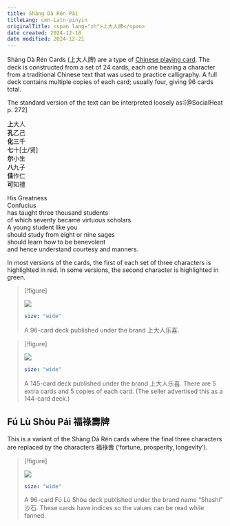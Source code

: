 ```yaml
---
title: Shàng Dà Rén Pái
titleLang: cmn-Latn-pinyin
originalTitle: <span lang="zh">上大人牌</span>
date created: 2024-12-18
date modified: 2024-12-21
---
```


<span lang="cmn-Latn-pinyin" class="noun">Shàng Dà Rén</span> Cards (<span lang="zh">上大人牌</span>) are a type of [Chinese playing card](articles/cards/china/china.md). The deck is constructed from a set of 24 cards, each one bearing a character from a traditional Chinese text that was used to practice calligraphy. A full deck contains multiple copies of each card; usually four, giving 96 cards total.

The standard version of the text can be interpreted loosely as:[@SocialHeat p. 272]

<div class="multi">
<p lang="zh">
<strong><span class="red">上</span></strong>大人<br/>
<strong><span class="red">孔</span></strong>乙己<br/>
<strong><span class="red">化</span></strong>三千<br/>
<strong><span class="red">七</span></strong>十[士/贤]<br/>
<strong><span class="red">尔</span></strong>小生<br/>
<strong><span class="red">八</span></strong>九子<br/>
<strong><span class="red">佳</span></strong>作仁<br/>
<strong><span class="red">可</span></strong>知禮
</p>
<p>
His Greatness<br/>
Confucius<br/>
has taught three thousand students<br/>
of which seventy became virtuous scholars.<br/>
A young student like you<br/>
should study from eight or nine sages<br/>
should learn how to be benevolent<br/>
and hence understand courtesy and manners.
</p>
</div>

In most versions of the cards, the first of each set of three characters is
highlighted in red. In some versions, the second character is highlighted in green.

> [!figure]
>
> ![](shang_da_ren.jpg)
>
> ```yaml
> size: "wide"
> ```
>
> A 96-card deck published under the brand <span lang="zh">上大人乐喜</span>.

> [!figure]
>
> ![](shang_da_ren_144.jpg)
>
> ```yaml
> size: "wide"
> ```
>
> A 145-card deck published under the brand <span lang="zh">上大人乐喜</span>. There are 5 extra cards and 5 copies of each card. (The seller advertised this as a 144-card deck.)

## <span lang="cmn-Latn-pinyin" class="noun">Fú Lù Shòu Pái</span> <span lang="zh">福祿壽牌</span> 

This is a variant of the <span lang="cmn-Latn-pinyin" class="noun">Shàng Dà
Rén</span> cards where the final three characters are replaced by the characters
<span lang="zh">福祿壽</span> (‘fortune, prosperity, longevity’).


> [!figure]
>
> ![](shang_da_ren_alternative.jpg)
>
> ```yaml
> size: "wide"
> ```
>
> A 96-card <span lang="cmn-Latn-pinyin" class="noun">Fú Lù Shòu</span> deck published under the brand name “Shashi” <span lang="zh">沙石</span>. These cards have indices so the values can be read while fanned.
